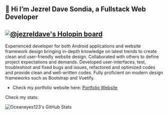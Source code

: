 ##  👋 Hi I’m Jezrel Dave Sondia, a Fullstack Web Developer

[![@jezreldave's Holopin board](https://holopin.io/api/user/board?user=jezreldave)](https://holopin.io/@jezreldave)
---

Experienced developer for both Android applications and
website framework design bringing in-depth knowledge on
latest trends to create clean and user-friendly website design.
Collaborated with others to define project expectations and
demands. Developed user-interfaces, test, troubleshoot and fixed
bugs and issues, refactored and optimized codes and provide
clean and well-written codes. Fully proficient on modern design
frameworks such as Bootstrap and Vuetify.

- Check my portfolio website here:  [Portfolio Website](https://jezreldave.vercel.app/#/)

Check my stats:

![Oceaneyes123's GitHub Stats](https://github-readme-stats.vercel.app/api?username=Oceaneyes123&show_icons=true&count_private=true&theme=onedark)


<!---
Oceaneyes123/Oceaneyes123 is a ✨ special ✨ repository because its `README.md` (this file) appears on your GitHub profile.
You can click the Preview link to take a look at your changes.
--->
